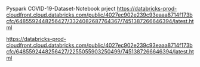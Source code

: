Pyspark COVID-19-Dataset-Notebook prject
https://databricks-prod-cloudfront.cloud.databricks.com/public/4027ec902e239c93eaaa8714f173bcfc/6485592448256427/3324082687764367/7451387266646394/latest.html





https://databricks-prod-cloudfront.cloud.databricks.com/public/4027ec902e239c93eaaa8714f173bcfc/6485592448256427/2255055903250499/7451387266646394/latest.html
